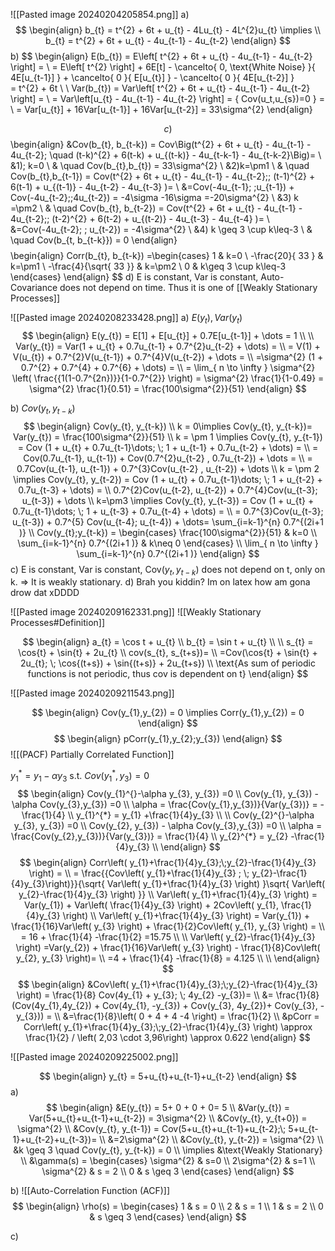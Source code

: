 ![[Pasted image 20240204205854.png]]
a)
$$
\begin{align}
b_{t} = t^{2} + 6t + u_{t} - 4Lu_{t} - 4L^{2}u_{t} \implies   \\
b_{t} = t^{2} + 6t + u_{t} - 4u_{t-1} - 4u_{t-2}
\end{align}
$$
b) 
$$
\begin{align}
E(b_{t}) = E\left[ t^{2} + 6t + u_{t} - 4u_{t-1} - 4u_{t-2} \right] = \\
= E\left[ t^{2} \right] + 6E[t] - \cancelto{ 0, \text{White Noise} }{ 4E[u_{t-1}] } + \cancelto{ 0 }{ E[u_{t}] } - \cancelto{ 0 }{ 4E[u_{t-2}] }  
= t^{2} + 6t  \\ \\
Var(b_{t}) = Var\left[ t^{2} + 6t + u_{t} - 4u_{t-1} - 4u_{t-2} \right] =  \\
= Var\left[u_{t} - 4u_{t-1} - 4u_{t-2} \right] = \{ Cov(u_t,u_{s})=0 \} = \\
= Var[u_{t}] + 16Var[u_{t-1}] + 16Var[u_{t-2}] = 33\sigma^{2}
\end{align}

$$
с) 
$$
\begin{align}
&Cov(b_{t}, b_{t-k}) = Cov\Big(t^{2} + 6t + u_{t} - 4u_{t-1} - 4u_{t-2}; \quad  (t-k)^{2} + 6(t-k) + u_{(t-k)} - 4u_{t-k-1} - 4u_{t-k-2}\Big)= \\
&1)\; k=0 \\
& \quad Cov(b_{t},b_{t}) = 33\sigma^{2} \\
&2)k=\pm1 \\
& \quad  Cov(b_{t},b_{t-1}) = Cov(t^{2} + 6t + u_{t} - 4u_{t-1} - 4u_{t-2};\; (t-1)^{2} + 6(t-1) + u_{(t-1)} - 4u_{t-2} - 4u_{t-3} )= \\
&=Cov(-4u_{t-1}; \;u_{t-1}) + Cov(-4u_{t-2};\;4u_{t-2}) = -4\sigma -16\sigma =-20\sigma^{2}  \\
&3) k =\pm2 \\
& \quad  Cov(b_{t}, b_{t-2}) = Cov(t^{2} + 6t + u_{t} - 4u_{t-1} - 4u_{t-2};\; (t-2)^{2} + 6(t-2) + u_{(t-2)} - 4u_{t-3} - 4u_{t-4} )= \\
&=Cov(-4u_{t-2}; \; u_{t-2}) = -4\sigma^{2} \\
&4) k \geq 3 \cup k\leq-3 \\
& \quad Cov(b_{t, b_{t-k}}) = 0
\end{align} 
$$
$$
\begin{align}
Corr(b_{t}, b_{t-k}) 
=\begin{cases}
1  & k=0 \\
-\frac{20}{ 33 }  & k=\pm1 \\
-\frac{4}{\sqrt{ 33 }} & k=\pm2 \\ 
0  & k\geq 3 \cup k\leq-3
\end{cases}
\end{align}
$$
d) E is constant, Var is constant, Auto-Covariance does not depend on time. Thus it is one of [[Weakly Stationary Processes]]


![[Pasted image 20240208233428.png]]
a) $E(y_{t}), Var(y_{t})$
$$
\begin{align}
E(y_{t}) = E[1] + E[u_{t}] + 0.7E[u_{t-1}] + \dots = 1 \\ \\
Var(y_{t}) = Var(1 + u_{t} + 0.7u_{t-1} + 0.7^{2}u_{t-2} + \dots) = \\
= V(1) + V(u_{t}) + 0.7^{2}V(u_{t-1}) + 0.7^{4}V(u_{t-2}) + \dots = \\
=\sigma^{2} (1 + 0.7^{2} + 0.7^{4} + 0.7^{6} + \dots) =  \\
= \lim_{ n \to \infty }  \sigma^{2} \left( \frac{{1(1-0.7^{2n})}}{1-0.7^{2}} \right) = \sigma^{2} \frac{1}{1-0.49} = \sigma^{2} \frac{1}{0.51} = \frac{100\sigma^{2}}{51}
\end{align}
$$

b) $Cov(y_{t}, y_{t-k})$
$$
\begin{align}
Cov(y_{t}, y_{t-k}) \\
k = 0\implies Cov(y_{t}, y_{t-k})= Var(y_{t})  = \frac{100\sigma^{2}}{51} \\
k = \pm 1 \implies Cov(y_{t}, y_{t-1}) = Cov (1 + u_{t} + 0.7u_{t-1}\dots; \; 1 + u_{t-1} + 0.7u_{t-2} + \dots) =  \\
= Cov(0.7u_{t-1}, u_{t-1}) + Cov(0.7^{2}u_{t-2} , 0.7u_{t-2}) + \dots =  \\
=  0.7Cov(u_{t-1}, u_{t-1}) + 0.7^{3}Cov(u_{t-2} , u_{t-2}) + \dots \\
k = \pm 2 \implies Cov(y_{t}, y_{t-2}) = Cov (1 + u_{t} + 0.7u_{t-1}\dots; \; 1 + u_{t-2} + 0.7u_{t-3} + \dots) =   \\
0.7^{2}Cov(u_{t-2}, u_{t-2}) + 0.7^{4}Cov(u_{t-3}; u_{t-3}) + \dots \\
k=\pm3 \implies Cov(y_{t}, y_{t-3}) = Cov (1 + u_{t} + 0.7u_{t-1}\dots; \; 1 + u_{t-3} + 0.7u_{t-4} + \dots) = \\
= 0.7^{3}Cov(u_{t-3}; u_{t-3}) + 0.7^{5} Cov(u_{t-4}; u_{t-4}) + \dots= \sum_{i=k-1}^{n} 0.7^{(2i+1 )} \\
Cov(y_{t};y_{t-k}) = \begin{cases}
\frac{100\sigma^{2}}{51} & k=0 \\
\sum_{i=k-1}^{n} 0.7^{(2i+1 )} & k\neq 0
\end{cases} \\
\lim_{ n \to \infty } \sum_{i=k-1}^{n} 0.7^{(2i+1 )} 
\end{align}
$$
c) E is constant, Var is constant, Cov($y_{t}, y_{t-k})$ does not depend on t, only on k. => It is weakly stationary.
d) Brah you kiddin? Im on latex how am gona drow dat xDDDD


![[Pasted image 20240209162331.png]]
![[Weakly Stationary Processes#Definition]]

$$
\begin{align}
a_{t} = \cos t + u_{t} \\
b_{t} = \sin t +  u_{t}  \\
 \\
s_{t} = \cos{t} + \sin{t} + 2u_{t} \\
cov(s_{t}, s_{t+s})=  \\
=Cov(\cos{t} + \sin{t} + 2u_{t}; \; \cos{(t+s}) + \sin{(t+s)} + 2u_{t+s})   \\
\text{As sum of periodic functions is not periodic, thus cov is dependent on t}
\end{align}
$$


![[Pasted image 20240209211543.png]]

$$
\begin{align}
Cov(y_{1},y_{2}) = 0 \implies Corr(y_{1},y_{2}) = 0
\end{align}
$$
$$
\begin{align}
pCorr(y_{1},y_{2};y_{3}) 
\end{align}
$$
![[(PACF) Partially Correlated Function]]

$y_{1}^{*}= y_{1} - \alpha y_{3}$       s.t. $Cov(y_{1}^{*}, y_{3})=0$
$$
\begin{align}
Cov(y_{1}^{}-\alpha y_{3}, y_{3}) =0 \\
Cov(y_{1}, y_{3}) - \alpha Cov(y_{3},y_{3}) =0 \\
\alpha = \frac{Cov(y_{1},y_{3})}{Var(y_{3})} = -\frac{1}{4} \\
y_{1}^{*} = y_{1} +\frac{1}{4}y_{3} \\
  \\
Cov(y_{2}^{}-\alpha y_{3}, y_{3}) =0 \\
Cov(y_{2}, y_{3}) - \alpha Cov(y_{3},y_{3}) =0 \\
\alpha = \frac{Cov(y_{2},y_{3})}{Var(y_{3})} = \frac{1}{4} \\
y_{2}^{*} = y_{2} -\frac{1}{4}y_{3} \\
\end{align}
$$
$$
\begin{align}
Corr\left( y_{1}+\frac{1}{4}y_{3};\;y_{2}-\frac{1}{4}y_{3} \right) = \\
= \frac{{Cov\left( y_{1}+\frac{1}{4}y_{3} ; \; y_{2}-\frac{1}{4}y_{3}\right)}}{\sqrt{ Var\left(  y_{1}+\frac{1}{4}y_{3}  \right) }\sqrt{ Var\left(  y_{2}-\frac{1}{4}y_{3} \right)  }} \\
 Var\left(  y_{1}+\frac{1}{4}y_{3}  \right) = Var(y_{1}) + Var\left( \frac{1}{4}y_{3} \right) + 2Cov\left( y_{1}, \frac{1}{4}y_{3} \right)  \\
 Var\left(  y_{1}+\frac{1}{4}y_{3}  \right) = Var(y_{1}) + \frac{1}{16}Var\left( y_{3} \right) + \frac{1}{2}Cov\left( y_{1}, y_{3} \right) =  \\
= 16 + \frac{1}{4} -\frac{1}{2} =15.75 \\ \\
 Var\left(  y_{2}-\frac{1}{4}y_{3} \right) =Var(y_{2}) + \frac{1}{16}Var\left( y_{3} \right) - \frac{1}{8}Cov\left( y_{2}, y_{3} \right)=   \\
=4 + \frac{1}{4} -\frac{1}{8} = 4.125 \\ \\
\end{align}
$$
$$
\begin{align}
&Cov\left( y_{1}+\frac{1}{4}y_{3};\;y_{2}-\frac{1}{4}y_{3} \right) = \frac{1}{8} Cov(4y_{1} + y_{3}; \; 4y_{2} -y_{3})= \\
&= \frac{1}{8}(Cov(4y_{1},4y_{2}) + Cov(4y_{1}, -y_{3}) + Cov(y_{3}, 4y_{2})+ Cov(y_{3}, -y_{3})) = \\
&=\frac{1}{8}\left( 0 + 4 + 4 -4 \right) = \frac{1}{2}  \\
&pCorr = Corr\left( y_{1}+\frac{1}{4}y_{3};\;y_{2}-\frac{1}{4}y_{3} \right) \approx \frac{1}{2} / \left( 2,03  \cdot  3,96\right) \approx 0.622
\end{align}
$$

![[Pasted image 20240209225002.png]]

$$
\begin{align}
y_{t} = 5+u_{t}+u_{t-1}+u_{t-2}
\end{align}
$$
a)
$$
\begin{align}
&E(y_{t}) = 5+ 0 + 0 + 0= 5 \\
&Var(y_{t}) = Var(5+u_{t}+u_{t-1}+u_{t-2}) = 3\sigma^{2} \\
&Cov(y_{t}, y_{t+0}) = \sigma^{2} \\
&Cov(y_{t}, y_{t-1}) = Cov(5+u_{t}+u_{t-1}+u_{t-2};\; 5+u_{t-1}+u_{t-2}+u_{t-3})= \\
&=2\sigma^{2} \\
&Cov(y_{t}, y_{t-2}) = \sigma^{2} \\
&k \geq 3 \quad Cov(y_{t}, y_{t-k}) = 0 \\
\implies &\text{Weakly Stationary} \\
&\gamma(s) = \begin{cases}
\sigma^{2} & s=0 \\
2\sigma^{2} & s=1 \\
\sigma^{2} & s = 2 \\
0 & s \geq 3
\end{cases}
\end{align}
$$

b) ![[Auto-Correlation Function (ACF)]]
$$
\begin{align}
\rho(s) = \begin{cases}
1 & s = 0 \\
2 & s = 1 \\
1 & s = 2  \\
0 & s \geq 3
\end{cases}
\end{align}
$$

c)